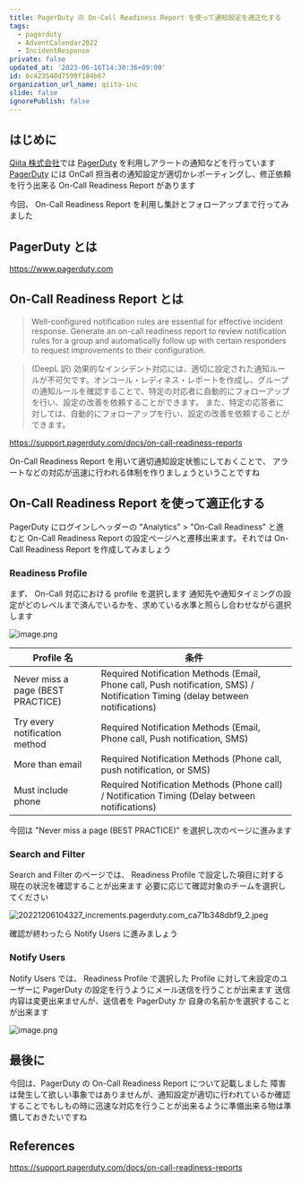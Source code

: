 ```yaml
---
title: PagerDuty の On-Call Readiness Report を使って通知設定を適正化する
tags:
  - pagerduty
  - AdventCalendar2022
  - IncidentResponse
private: false
updated_at: '2023-06-16T14:30:36+09:00'
id: 6c423540d7599f184b67
organization_url_name: qiita-inc
slide: false
ignorePublish: false
---
```


## はじめに

[Qiita 株式会社]では [PagerDuty] を利用しアラートの通知などを行っています
[PagerDuty] には OnCall 担当者の通知設定が適切かレポーティングし、修正依頼を行う出来る On-Call Readiness Report があります

今回、 On-Call Readiness Report を利用し集計とフォローアップまで行ってみました

[Qiita 株式会社]: https://corp.qiita.com
[pagerduty]: https://www.pagerduty.com

## PagerDuty とは

https://www.pagerduty.com

## On-Call Readiness Report とは

> Well-configured notification rules are essential for effective incident response. Generate an on-call readiness report to review
> notification rules for a group and automatically follow up with certain responders to request improvements to their configuration.

> (DeepL 訳) 効果的なインシデント対応には、適切に設定された通知ルールが不可欠です。オンコール・レディネス・レポートを作成し、グループの通知ルールを確認することで、特定の対応者に自動的にフォローアップを行い、設定の改善を依頼することができます。
> また、特定の応答者に対しては、自動的にフォローアップを行い、設定の改善を依頼することができます。

https://support.pagerduty.com/docs/on-call-readiness-reports

On-Call Readiness Report を用いて適切通知設定状態にしておくことで、 アラートなどの対応が迅速に行われる体制を作りましょうということですね

## On-Call Readiness Report を使って適正化する

PagerDuty にログインしヘッダーの "Analytics" > "On-Call Readiness" と進むと On-Call Readiness Report の設定ページへと遷移出来ます。それでは On-Call Readiness Report を作成してみましょう

### Readiness Profile

まず、 On-Call 対応における profile を選択します
通知先や通知タイミングの設定がどのレベルまで済んでいるかを、求めている水準と照らし合わせながら選択します

![image.png](https://qiita-image-store.s3.ap-northeast-1.amazonaws.com/0/55950/d4b703da-01a8-ee7f-7359-a600806676db.png)

| Profile 名                        | 条件                                                                                                                          |
| --------------------------------- | ----------------------------------------------------------------------------------------------------------------------------- |
| Never miss a page (BEST PRACTICE) | Required Notification Methods (Email, Phone call, Push notification, SMS) / Notification Timing (delay between notifications) |
| Try every notification method     | Required Notification Methods (Email, Phone call, Push notification, SMS)                                                     |
| More than email                   | Required Notification Methods (Phone call, push notification, or SMS)                                                         |
| Must include phone                | Required Notification Methods (Phone call) / Notification Timing (Delay between notifications)                                |

今回は "Never miss a page (BEST PRACTICE)" を選択し次のページに進みます

### Search and Filter

Search and Filter のページでは、 Readiness Profile で設定した項目に対する現在の状況を確認することが出来ます
必要に応じて確認対象のチームを選択してください

![20221206104327_increments.pagerduty.com_ca71b348dbf9_2.jpeg](https://qiita-image-store.s3.ap-northeast-1.amazonaws.com/0/55950/355bee4f-55d3-abaa-f6e5-22be4c50aacd.jpeg)

確認が終わったら Notify Users に進みましょう

### Notify Users

Notify Users では、 Readiness Profile で選択した Profile に対して未設定のユーザーに PagerDuty の設定を行うようにメール送信を行うことが出来ます
送信内容は変更出来ませんが、送信者を PagerDuty か 自身の名前かを選択することが出来ます

![image.png](https://qiita-image-store.s3.ap-northeast-1.amazonaws.com/0/55950/bd5a8317-6039-daf7-4067-bea526a1a9ec.png)

## 最後に

今回は、PagerDuty の On-Call Readiness Report について記載しました
障害は発生して欲しい事象ではありませんが、通知設定が適切に行われているか確認することでもしもの時に迅速な対応を行うことが出来るように準備出来る物は準備しておきたいですね

## References

https://support.pagerduty.com/docs/on-call-readiness-reports
